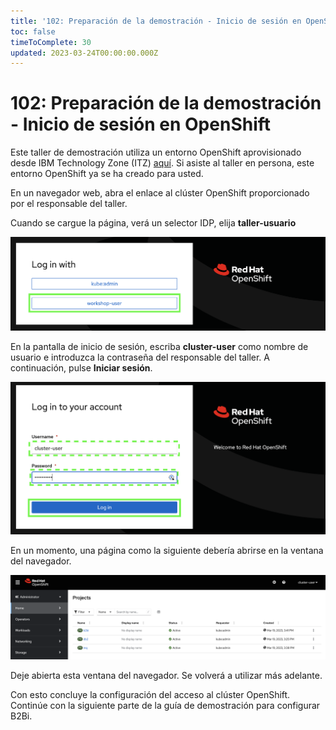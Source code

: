 ```yaml
---
title: '102: Preparación de la demostración - Inicio de sesión en OpenShift'
toc: false
timeToComplete: 30
updated: 2023-03-24T00:00:00.000Z
---
```

# 102: Preparación de la demostración - Inicio de sesión en OpenShift

Este taller de demostración utiliza un entorno OpenShift aprovisionado desde IBM Technology Zone (ITZ) [aquí](https://techzone.ibm.com/my/reservations/create/63dba359cc19150018af084f). Si asiste al taller en persona, este entorno OpenShift ya se ha creado para usted.

En un navegador web, abra el enlace al clúster OpenShift proporcionado por el responsable del taller.

Cuando se cargue la página, verá un selector IDP, elija **taller-usuario**

![image](_attachments/OCPIDPChooser.png)

En la pantalla de inicio de sesión, escriba **cluster-user** como nombre de usuario e introduzca la contraseña del responsable del taller. A continuación, pulse **Iniciar sesión**.

![image](_attachments/OCPLogin.png)

En un momento, una página como la siguiente debería abrirse en la ventana del navegador.

![image](_attachments/OSWebConsoleOverview.png)

Deje abierta esta ventana del navegador. Se volverá a utilizar más adelante.

Con esto concluye la configuración del acceso al clúster OpenShift. Continúe con la siguiente parte de la guía de demostración para configurar B2Bi.

